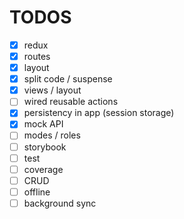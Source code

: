 # TODOS

- [x] redux
- [x] routes
- [x] layout
- [x] split code / suspense
- [x] views / layout
- [ ] wired reusable actions 
- [x] persistency in app  (session storage) 
- [x] mock API
- [ ] modes / roles
- [ ] storybook
- [ ] test
- [ ] coverage
- [ ] CRUD
- [ ] offline
- [ ] background sync